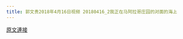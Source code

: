 ```yaml
---
title: 郭文贵2018年4月16日视频 20180416_2我正在马阿拉哥庄园的对面的海上
---
```


[原文連接](https://gnews.org/ThreadView/53477173)


